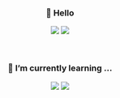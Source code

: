 <div align="center">

### 💬 **Hello**

<a href="https://www.instagram.com/avelyicanfly/"><img src="https://img.shields.io/badge/Instagram-E4405F?style=flat-square&logo=Instagram&logoColor=white"/></a> <a href="mailto: sg@yonsei.ac.kr"><img src="https://img.shields.io/badge/Mail-EA4335?style=flat-square&logo=Gmail&logoColor=white"/></a>

<br/>
  
### 🌱 **I’m currently learning ...**
  
<img src="https://img.shields.io/badge/Python-3776AB?style=flat-square&logo=Python&logoColor=white"/> <img src="https://img.shields.io/badge/HTML5-E34F26?style=flat-square&logo=HTML5&logoColor=white"/>
  
  
</div>
